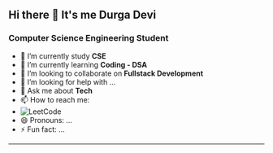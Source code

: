 ## Hi there 👋 It's me Durga Devi

<!--
**esdurgadevi/esdurgadevi** is a ✨ _special_ ✨ repository because its `README.md` (this file) appears on your GitHub profile.

Here are some ideas to get you started:
-->
### Computer Science Engineering Student
- 🔭 I’m currently study **CSE**
- 🌱 I’m currently learning **Coding - DSA**
- 👯 I’m looking to collaborate on **Fullstack Development**
- 🤔 I’m looking for help with ...
- 💬 Ask me about **Tech**
- 📫 How to reach me:
- ![LeetCode](https://img.shields.io/badge/-LeetCode-FFA116?style=for-the-badge&logo=LeetCode&logoColor=black)
- 😄 Pronouns: ...
- ⚡ Fun fact: ...
---

